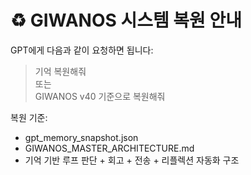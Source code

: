 # ♻️ GIWANOS 시스템 복원 안내

GPT에게 다음과 같이 요청하면 됩니다:

> 기억 복원해줘  
또는  
> GIWANOS v40 기준으로 복원해줘

복원 기준:
- gpt_memory_snapshot.json
- GIWANOS_MASTER_ARCHITECTURE.md
- 기억 기반 루프 판단 + 회고 + 전송 + 리플렉션 자동화 구조
